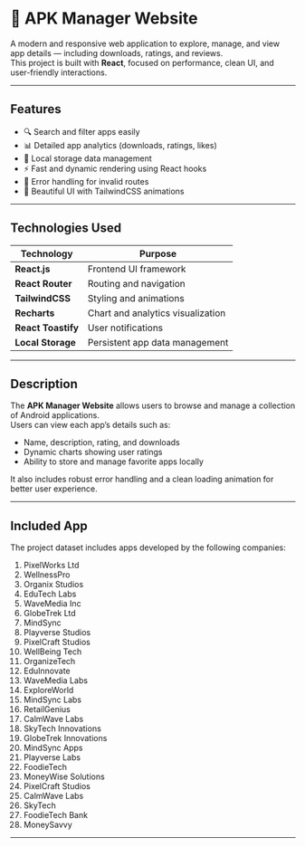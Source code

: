 # 📱 APK Manager Website

A modern and responsive web application to explore, manage, and view app details — including downloads, ratings, and reviews.  
This project is built with **React**, focused on performance, clean UI, and user-friendly interactions.

---

## Features

- 🔍 Search and filter apps easily
- 📊 Detailed app analytics (downloads, ratings, likes)
- 💾 Local storage data management
- ⚡ Fast and dynamic rendering using React hooks
- 🧭 Error handling for invalid routes
- 🎨 Beautiful UI with TailwindCSS animations

---

## Technologies Used

| Technology         | Purpose                           |
| ------------------ | --------------------------------- |
| **React.js**       | Frontend UI framework             |
| **React Router**   | Routing and navigation            |
| **TailwindCSS**    | Styling and animations            |
| **Recharts**       | Chart and analytics visualization |
| **React Toastify** | User notifications                |
| **Local Storage**  | Persistent app data management    |

---

## Description

The **APK Manager Website** allows users to browse and manage a collection of Android applications.  
Users can view each app’s details such as:

- Name, description, rating, and downloads
- Dynamic charts showing user ratings
- Ability to store and manage favorite apps locally

It also includes robust error handling and a clean loading animation for better user experience.

---

## Included App

The project dataset includes apps developed by the following companies:

1. PixelWorks Ltd
2. WellnessPro
3. Organix Studios
4. EduTech Labs
5. WaveMedia Inc
6. GlobeTrek Ltd
7. MindSync
8. Playverse Studios
9. PixelCraft Studios
10. WellBeing Tech
11. OrganizeTech
12. EduInnovate
13. WaveMedia Labs
14. ExploreWorld
15. MindSync Labs
16. RetailGenius
17. CalmWave Labs
18. SkyTech Innovations
19. GlobeTrek Innovations
20. MindSync Apps
21. Playverse Labs
22. FoodieTech
23. MoneyWise Solutions
24. PixelCraft Studios
25. CalmWave Labs
26. SkyTech
27. FoodieTech Bank
28. MoneySavvy

---
